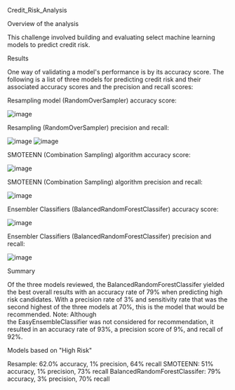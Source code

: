 Credit_Risk_Analysis

Overview of the analysis

This challenge involved building and evaluating select machine learning models to predict credit risk.

Results

One way of validating a model's performance is by its accuracy score. The following is a list of three models for predicting credit risk and their associated accuracy scores and the precision and recall scores:


Resampling model (RandomOverSampler) accuracy score:

![image](https://user-images.githubusercontent.com/100803302/175835763-3b7b69c7-7ffe-4155-b9f1-496528312adf.png)
  
Resampling (RandomOverSampler) precision and recall:

![image](https://user-images.githubusercontent.com/100803302/175837433-9e99f03e-4973-4502-9271-42e8d82cf4d7.png)
![image](https://user-images.githubusercontent.com/100803302/175837454-4d67252b-2480-46e4-9e05-d22d139fe780.png)
  
SMOTEENN (Combination Sampling) algorithm accuracy score:

![image](https://user-images.githubusercontent.com/100803302/175835936-3b53d4fb-3287-4d08-8fd5-c05bd08a7714.png)
 
SMOTEENN (Combination Sampling) algorithm precision and recall:

![image](https://user-images.githubusercontent.com/100803302/175837494-2e915549-189f-40dd-8761-00e500afb1c4.png)

Ensembler Classifiers (BalancedRandomForestClassifer) accuracy score:

![image](https://user-images.githubusercontent.com/100803302/175836037-63026fcb-0f68-469f-b141-73a55a50d843.png)
  
Ensembler Classifiers (BalancedRandomForestClassifer) precision and recall:

![image](https://user-images.githubusercontent.com/100803302/175837350-7a87067e-d010-41e1-a468-8dbaf5bf6a84.png)

  

Summary 

Of the three models reviewed, the BalancedRandomForestClassifer yielded the best overall results with an accuracy rate of 79% when predicting high risk candidates. With a precision rate of 3% and sensitivity rate that was the second highest of the three models at 70%, this is the model that would be recommended.  Note: Although  
the EasyEnsembleClassifier was not considered for recommendation, it resulted in an accuracy rate of 93%, a precision score of 9%, and recall of 92%.

Models based on "High Risk"

Resample: 62.0% accuracy, 1% precision, 64% recall 
SMOTEENN: 51% accuracy, 1% precision, 73% recall
BalancedRandomForestClassifer: 79% accuracy, 3% precision, 70% recall

